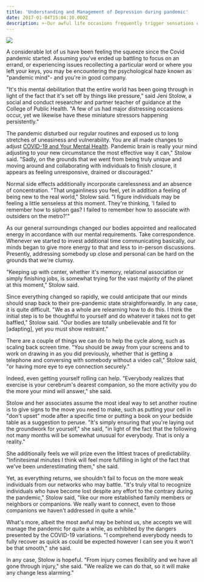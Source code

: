 ```yaml
---
title: 'Understanding and Management of Depression during pandemic'
date: 2017-01-04T15:04:10.000Z
description: >-Our awful life occasions frequently trigger sensations of trouble, depression, and sorrow.
---
```

<img src="https://depressionals.com/wp-content/uploads/2021/12/COVID-19-and-your-mental-health.webp" align=center/>

A considerable lot of us have been feeling the squeeze since the Covid pandemic started. Assuming you've ended up battling to focus on an errand, or experiencing issues recollecting a particular word or where you left your keys, you may be encountering the psychological haze known as "pandemic mind"- and you're in good company.

"It's this mental debilitation that the entire world has been going through in light of the fact that it's set off by things like pressure," said Jeni Stolow, a social and conduct researcher and partner teacher of guidance at the College of Public Health. "A few of us had major distressing occasions occur, yet we likewise have these miniature stressors happening persistently."

The pandemic disturbed our regular routines and exposed us to long stretches of uneasiness and vulnerability. You are all made changes to adjust <a href="https://depressionals.com/covid-19-and-your-mental-health/">COVID-19 and Your Mental Health</a>. Pandemic brain is really your mind adjusting to your new circumstance the most effective way it can," Stolow said. "Sadly, on the grounds that we went from being truly unique and moving around and collaborating with individuals to finish closure, it appears as feeling unresponsive, drained or discouraged."

Normal side effects additionally incorporate carelessness and an absence of concentration. "That ungainliness you feel, yet in addition a feeling of being new to the real world," Stolow said. "I figure individuals may be feeling a little senseless at this moment. They're thinking, 'I failed to remember how to siphon gas? I failed to remember how to associate with outsiders on the metro?'"

As our general surroundings changed our bodies appointed and reallocated energy in accordance with our mental requirements. Take correspondence. Whenever we started to invest additional time communicating basically, our minds began to give more energy to that and less to in-person discussions. Presently, addressing somebody up close and personal can be hard on the grounds that we're clumsy.

"Keeping up with center, whether it's memory, relational association or simply finishing jobs, is somewhat trying for the vast majority of the planet at this moment," Stolow said.

Since everything changed so rapidly, we could anticipate that our minds should snap back to their pre-pandemic state straightforwardly. In any case, it is quite difficult. "We as a whole are relearning how to do this. I think the initial step is to be thoughtful to yourself and do whatever it takes not to get baffled," Stolow said. "Our bodies are totally unbelievable and fit for [adapting], yet you must show restraint."

There are a couple of things we can do to help the cycle along, such as scaling back screen time. "You should be away from your screens and to work on drawing in as you did previously, whether that is getting a telephone and conversing with somebody without a video call," Stolow said, "or having more eye to eye connection securely."

Indeed, even getting yourself rolling can help. "Everybody realizes that exercise is your cerebrum's dearest companion, so the more activity you do the more your mind will answer," she said.

Stolow and her associates assume the most ideal way to set another routine is to give signs to the move you need to make, such as putting your cell in "don't upset" mode after a specific time or putting a book on your bedside table as a suggestion to peruse. "It's simply ensuring that you're laying out the groundwork for yourself," she said, "in light of the fact that the following not many months will be somewhat unusual for everybody. That is only a reality."

She additionally feels we will prize even the littlest traces of predictability. "Infinitesimal minutes I think will feel more fulfilling in light of the fact that we've been underestimating them," she said.

Yet, as everything returns, we shouldn't fail to focus on the more weak individuals from our networks who may battle. "It's truly vital to recognize individuals who have become lost despite any effort to the contrary during the pandemic," Stolow said, "like our more established family members or neighbors or companions. We really want to connect, even to those companions we haven't addressed in quite a while."

What's more, albeit the most awful may be behind us, she accepts we will manage the pandemic for quite a while, as exhibited by the dangers presented by the COVID-19 variations. "I comprehend everybody needs to fully recover as quick as could be expected however I can see you it won't be that smooth," she said.

In any case, Stolow is hopeful. "From injury comes flexibility and we have all gone through injury," she said. "We realize we can do that, so it will make any change less alarming."
